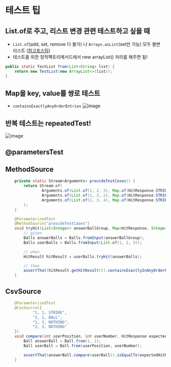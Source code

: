 
# 테스트 팁

## List.of로 주고, 리스트 변경 관련 테스트하고 싶을 때
- `List.of`(add, set, remove 다 불가) 나 `Arrays.asList`(set만 가능) 모두 불변 리스트 ([참고포스팅](https://alkhwa-113.tistory.com/entry/Listof-vs-ArraysasList-vs-CollectionsunmodifiableList))
- 테스트를 위한 정적팩토리메서드에서 new arrayList() 처리를 해주면 됨!
```java
public static TestList from(List<String> list) {
    return new TestList(new ArrayList<>(list));
}
```
  
## Map을 key, value를 쌍로 테스트
- `containsExactlyAnyOrderEntries`
![image](https://github.com/skylar1220/wootech-final-test-study/assets/110809927/feaf27f2-96a8-4d05-8bfc-e90435622f0c)


## 반복 테스트는 repeatedTest!
![image](https://github.com/skylar1220/wootech-final-test-study/assets/110809927/40fd0bfc-c9a3-442b-8bac-882c8177ca89)

## @parametersTest
## MethodSource
```java
    private static Stream<Arguments> provideTestCases() {
        return Stream.of(
                Arguments.of(List.of(1, 2, 3), Map.of(HitResponse.STRIKE, 3)),
                Arguments.of(List.of(1, 3, 2), Map.of(HitResponse.STRIKE, 1, HitResponse.BALL, 2)),
                Arguments.of(List.of(1, 3, 4), Map.of(HitResponse.STRIKE, 1, HitResponse.BALL, 1, HitResponse.NOTHING, 1))
        );
    }

    @ParameterizedTest
    @MethodSource("provideTestCases")
    void tryHit(List<Integer> answerBallGroup, Map<HitResponse, Integer> hitResponseEntry) {
        // given
        Balls answerBalls = Balls.fromInput(answerBallGroup);
        Balls userBalls = Balls.fromInput(List.of(1, 2, 3));

        // when
        HitResult hitResult = userBalls.tryHit(answerBalls);

        // then
        assertThat(hitResult.getHitResult()).containsExactlyInAnyOrderEntriesOf(hitResponseEntry);
    }
```
## CsvSource
```java
    @ParameterizedTest
    @CsvSource({
            "1, 1, STRIKE",
            "2, 1, BALL",
            "1, 3, NOTHING",
            "2, 3, NOTHING"
    })
    void compare(int userPosition, int userNumber, HitResponse expectedHitResponse) {
        Ball answerBall = Ball.from(1, 1);
        Ball userBall = Ball.from(userPosition, userNumber);

        assertThat(answerBall.compare(userBall)).isEqualTo(expectedHitResponse);
    }

```
